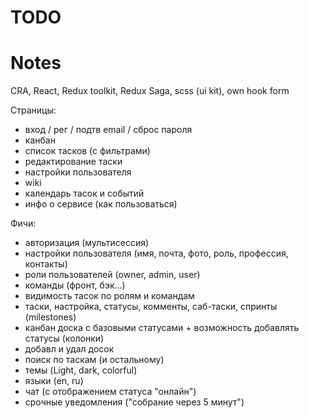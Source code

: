 # TODO


# Notes
CRA, React, Redux toolkit, Redux Saga, scss (ui kit), own hook form

Страницы:
- вход / рег / подтв email / сброс пароля
- канбан
- список тасков (с фильтрами)
- редактирование таски
- настройки пользователя
- wiki
- календарь тасок и событий
- инфо о сервисе (как пользоваться)

Фичи:
- авторизация (мультисессия)
- настройки пользователя (имя, почта, фото, роль, профессия, контакты)
- роли пользователей (owner, admin, user)
- команды (фронт, бэк...)
- видимость тасок по ролям и командам
- таски, настройка, статусы, комменты, саб-таски, спринты (milestones)
- канбан доска с базовыми статусами + возможность добавлять статусы (колонки)
- добавл и удал досок
- поиск по таскам (и остальному)
- темы (Light, dark, colorful)
- языки (en, ru)
- чат (с отображением статуса "онлайн")
- срочные уведомления ("собрание через 5 минут")
